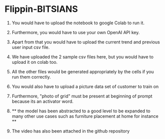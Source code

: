 # Flippin-BITSIANS
1. You would have to upload the notebook to google Colab to run it.
2. Furthermore, you would have to use your own OpenAI API key.
3. Apart from that you would have to upload the current trend and previous user input csv file. 
4. We have uploaded the 2 sample csv files here, but you would have to upload it on colab too.
5. All the other files would be generated appropriately by the cells if you run them correctly.
6. You would also have to upload a picture data set of customer to train on

7. Furthermore, "photo of grid" must be present at beginning of prompt because its an activator word.
8. ** the model has been abstracted to a good level to be expanded to many other use cases such as furniture placement at home for instance **
9. The video has also been attached in the github repository

